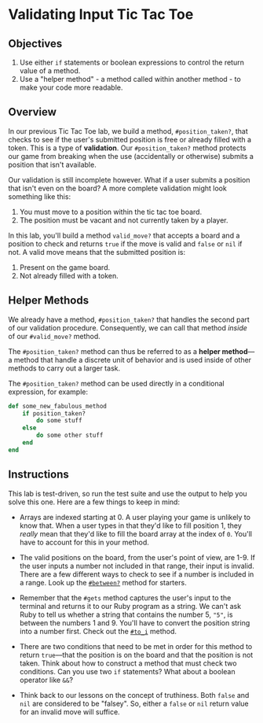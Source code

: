 # Validating Input Tic Tac Toe

## Objectives

1. Use either `if` statements or boolean expressions to control the return value of a method.
2. Use a "helper method" - a method called within another method - to make your code more readable.


## Overview

In our previous Tic Tac Toe lab, we build a method, `#position_taken?`, that checks to see if the user's submitted position is free or already filled with a token. This is a type of **validation**. Our `#position_taken?` method protects our game from breaking when the use (accidentally or otherwise) submits a position that isn't available.

Our validation is still incomplete however. What if a user submits a position that isn't even on the board? A more complete validation might look something like this:

1. You must move to a position within the tic tac toe board.
2. The position must be vacant and not currently taken by a player.

In this lab, you'll build a method `valid_move?` that accepts a board and a position to check and returns `true` if the move is valid and `false` or `nil` if not. A valid move means that the submitted position is:

1. Present on the game board.
2. Not already filled with a token.

## Helper Methods

We already have a method, `#position_taken?` that handles the second part of our validation procedure. Consequently, we can call that method *inside* of our `#valid_move?` method.

The `#position_taken?` method can thus be referred to as a **helper method**––a method that handle a discrete unit of behavior and is used inside of other methods to carry out a larger task.

The `#position_taken?` method can be used directly in a conditional expression, for example:

```ruby
def some_new_fabulous_method
	if position_taken?
		do some stuff
	else
		do some other stuff
	end
end
```

## Instructions

This lab is test-driven, so run the test suite and use the output to help you solve this one. Here are a few things to keep in mind:

* Arrays are indexed starting at 0. A user playing your game is unlikely to know that. When a user types in that they'd like to fill position 1, they *really* mean that they'd like to fill the board array at the index of `0`. You'll have to account for this in your method.

* The valid positions on the board, from the user's point of view, are 1-9. If the user inputs a number not included in that range, their input is invalid. There are a few different ways to check to see if a number is included in a range. Look up the [`#between?`](http://ruby-doc.org/core-2.2.3/Comparable.html#method-i-between-3F) method for starters.

* Remember that the `#gets` method captures the user's input to the terminal and returns it to our Ruby program as a string. We can't ask Ruby to tell us whether a string that contains the number 5, `"5"`, is between the numbers 1 and 9. You'll have to convert the position string into a number first. Check out the [`#to_i`](http://ruby-doc.org/core-2.0.0/String.html#method-i-to_i) method.

* There are two conditions that need to be met in order for this method to return `true`––that the position is on the board and that the position is not taken. Think about how to construct a method that must check two conditions. Can you use two `if` statements? What about a boolean operator like `&&`?

* Think back to our lessons on the concept of truthiness. Both `false` and `nil` are considered to be "falsey". So, either a `false` or `nil` return value for an invalid move will suffice.
